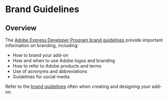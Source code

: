 # Brand Guidelines

## Overview
The [Adobe Express Developer Program brand guidelines](https://developer.adobe.com/express/embed-sdk/docs/assets/34359598a6bd85d69f1f09839ec43e12/Adobe_Express_Partner_Program_brand_guide.pdf) provide important information on branding, including:

- How to brand your add-on
- How and when to use Adobe logos and branding
- How to refer to Adobe products and terms
- Use of acronyms and abbreviations
- Guidelines for social media

Refer to the [brand guidelines](https://developer.adobe.com/express/embed-sdk/docs/assets/34359598a6bd85d69f1f09839ec43e12/Adobe_Express_Partner_Program_brand_guide.pdf) often when creating and designing your add-on.
